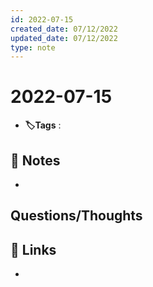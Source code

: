 ```yaml
---
id: 2022-07-15
created_date: 07/12/2022
updated_date: 07/12/2022
type: note
---
```


#  2022-07-15
- **🏷️Tags** :   
[ ](#anki-card)
## 📝 Notes
- 


## Questions/Thoughts


## 🔗 Links
- 